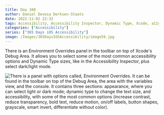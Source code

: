 ```yaml
---
title: Day 168
author: Daniel Devesa Derksen-Staats
date: 2022-11-02 22:32
tags: Accessibility, Accessibility Inspector, Dynamic Type, Xcode, a11y
categories: ["Accessibility"]
series: ["365 Days iOS Accessibility"]
image: /Images/365DaysIOSAccessibility/image59.jpg
---
```


There is an Environment Overrides panel in the toolbar on top of Xcode's Debug Area. It allows you to select some of the most common accessibility options and Dynamic Type sizes, like in the Accessibility Inspector, plus select dark/light mode.

![There is a panel with options called, Environment Overrides. It can be found in the toolbar on top of the Debug Area, the area with the variables view, and the console. It contains three sections: appearance, where you can select light or dark mode; dynamic type to change the text size, and accessibility, with some of the most common options (increase contrast, reduce transparency, bold text, reduce motion, on/off labels, button shapes, grayscale, smart invert, differentiate without color).](/Images/365DaysIOSAccessibility/image59.jpg)